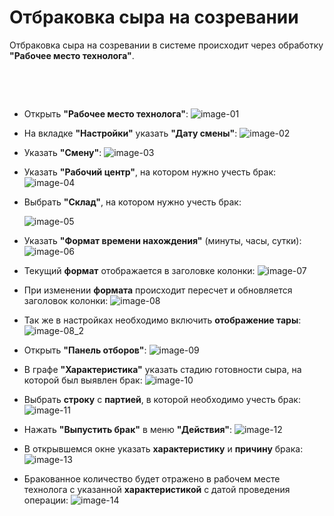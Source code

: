 # Отбраковка сыра на созревании


Отбраковка сыра на созревании в системе происходит через обработку
**"Рабочее место технолога"**.

 

 

-   Открыть **"Рабочее место технолога"**:
    ![image-01](../../Maturation/ReleaseOfRipenedCheeseNoWeighing/ReleaseOfRipenedCheeseNoWeighing.assets/image-01.png)
    
-   На вкладке **"Настройки"** указать **"Дату смены"**:
    ![image-02](../../Maturation/ReleaseOfRipenedCheeseNoWeighing/ReleaseOfRipenedCheeseNoWeighing.assets/image-02.png)

-   Указать **"Смену"**:
    ![image-03](../../Maturation/ReleaseOfRipenedCheeseNoWeighing/ReleaseOfRipenedCheeseNoWeighing.assets/image-03.png)
    
-   Указать **"Рабочий центр"**, на котором нужно учесть брак:
    ![image-04](../../Maturation/ReleaseOfRipenedCheeseNoWeighing/ReleaseOfRipenedCheeseNoWeighing.assets/image-04.png)
    
-   Выбрать **"Склад"**, на котором нужно учесть брак:
    
    ![image-05](../../Maturation/ReleaseOfRipenedCheeseNoWeighing/ReleaseOfRipenedCheeseNoWeighing.assets/image-05.png)
    
-   Указать **"Формат времени нахождения"** (минуты, часы, сутки):
    ![image-06](../../Maturation/ReleaseOfRipenedCheeseNoWeighing/ReleaseOfRipenedCheeseNoWeighing.assets/image-06.png)

-   Текущий **формат** отображается в заголовке колонки:
    ![image-07](../../Maturation/ReleaseOfRipenedCheeseNoWeighing/ReleaseOfRipenedCheeseNoWeighing.assets/image-07.png)

-   При изменении **формата** происходит пересчет и обновляется заголовок колонки:
    ![image-08](../../Maturation/ReleaseOfRipenedCheeseNoWeighing/ReleaseOfRipenedCheeseNoWeighing.assets/image-08.png)

-   Так же в настройках необходимо включить **отображение тары**:
    ![image-08_2](DefectCheeseOnMaturation.assets/image-08_2.png)
    
-   Открыть **"Панель отборов"**:
    ![image-09](../../Maturation/ReleaseOfRipenedCheeseNoWeighing/ReleaseOfRipenedCheeseNoWeighing.assets/image-09.png)
    
-   В графе **"Характеристика"** указать стадию готовности сыра, на которой
    был выявлен брак:
    ![image-10](../../Maturation/ReleaseOfRipenedCheeseNoWeighing/ReleaseOfRipenedCheeseNoWeighing.assets/image-10.png)
        
-   Выбрать **строку** с **партией**, в которой необходимо учесть брак:
    ![image-11](DefectCheeseOnMaturation.assets/image-11.png)
    
-   Нажать **"Выпустить брак"** в меню **"Действия"**:
    ![image-12](DefectCheeseOnMaturation.assets/image-12.png)

-   В открывшемся окне указать **характеристику** и **причину** брака:
    ![image-13](DefectCheeseOnMaturation.assets/image-13.png)
    
-   Бракованное количество будет отражено в рабочем месте технолога с
    указанной **характеристикой** с датой проведения операции:
    ![image-14](DefectCheeseOnMaturation.assets/image-14.png)
